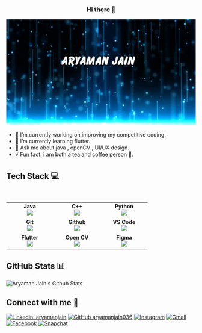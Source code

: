 <h3 align="center"> Hi there 👋</h3>

![Header](https://raw.githubusercontent.com/aryamanjain036/aryamanjain036/main/5fbbbdac56b40655740226.gif)

- 🔭 I’m currently working on improving my competitive coding.
- 🌱 I’m currently learning flutter.
- 💬 Ask me about java , openCV , UI/UX design.
- ⚡ Fun fact: i am both a tea and coffee person 🙈.

## Tech Stack :computer:

<br>
<table>
<tbody>
<tr>

<td align="center" width="20%">
<span><b><center>Java</center></b></span> 
<img height=65px src="https://cdn.vox-cdn.com/thumbor/_AobZZDt_RVStktVR7mUZpBkovc=/0x0:640x427/1200x800/filters:focal(0x0:640x427)/cdn.vox-cdn.com/assets/1087137/java_logo_640.jpg"> 
</td>

<td align="center" width="20%">
<span><b><center>C++</center></b></span> 
<img height=65px src="https://upload.wikimedia.org/wikipedia/commons/thumb/1/18/ISO_C%2B%2B_Logo.svg/1200px-ISO_C%2B%2B_Logo.svg.png"> 
</td>

<td align="center" width="20%">
<span><b><center>Python</center></b></span> 
<img height=65px src="https://www.python.org/static/community_logos/python-logo.png"> 
</td>
</tr>

<tr>
<td align="center" width="20%">
<span><b><center>Git</center></b></span> 
<img height=65px src="https://git-scm.com/images/logos/downloads/Git-Logo-2Color.png"> 
</td>

<td align="center" width="20%">
<span><b><center>Github</center></b></span> 
<img height=65px src="https://cdn4.iconfinder.com/data/icons/logos-and-brands-1/512/142_Github_logo_logos-512.png"> 
</td>

<td align="center" width="20%">
<span><b><center>VS Code</center></b></span> 
<img height=65px src="https://financesonline.com/uploads/2019/08/Microsoft-Visual-Studio-logo1.png"> 
</td>
</tr>

<tr>
<td align="center" width="20%">
<span><b><center>Flutter</center></b></span> 
<img height=65px src="https://img.icons8.com/color/2x/flutter.png"> 
</td>

<td align="center" width="20%">
<span><b><center>Open CV</center></b></span> 
<img height=65px src="https://upload.wikimedia.org/wikipedia/commons/thumb/3/32/OpenCV_Logo_with_text_svg_version.svg/1200px-OpenCV_Logo_with_text_svg_version.svg.png"> 
</td>

<td align="center" width="20%">
<span><b><center>Figma</center></b></span> 
<img height=65px src="https://i.pinimg.com/originals/be/af/0a/beaf0a9199cb6738aadeda1a93c5987b.jpg"> 
</td>  
</tr>

</tbody>
</table>

## GitHub Stats 📊
![Aryaman Jain's Github Stats](https://github-readme-stats.vercel.app/api?username=aryamanjain036&show_icons=true_color=fff&icon_color=79ff97&text_color=9f9f9f&bg_color=151515&count_private=true&include_all_commits=true&hide=issues)

## Connect with me 🖖

[![Linkedin: aryamanjain](https://img.shields.io/badge/-aryaman-jain-8846a4183-blue?style=flat-square&logo=Linkedin&logoColor=white&link=https://www.linkedin.com/in/aryaman-jain-8846a4183/)](https://www.linkedin.com/in/aryaman-jain-8846a4183/)
[![GitHub aryamanjain036](https://img.shields.io/github/followers/ankityddv?label=follow&style=social)](https://github.com/aryamanjain036)
[![Instagram](https://img.shields.io/badge/Instagram-follow-purple.svg?logo=instagram&logoColor=white)](https://www.instagram.com/aryaman_jain/)
[![Gmail](https://img.shields.io/badge/%20-Send%20Mail-black?color=14171A&labelColor=ef5350&logo=gmail&logoColor=ffffff)](mailto:aryaman199903@gmail.com?subject=From%20GitHub&body=Hi,%20there.%20Found%20you%20from%20GitHub.)
[![Facebook](https://img.shields.io/badge/Facebook-add-blue.svg?logo=facebook&logoColor=white)](https://www.facebook.com/aryaman.jain.35/)
[![Snapchat](https://img.shields.io/badge/Snapchat-add-yellow.svg?logo=snapchat&logoColor=white)](https://www.snapchat.com/add/aryamanjain360)
